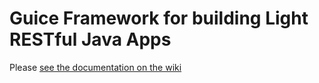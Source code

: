 # Guice Framework for building Light RESTful Java Apps
Please [see the documentation on the wiki](https://github.com/petergeneric/stdlib/wiki)
